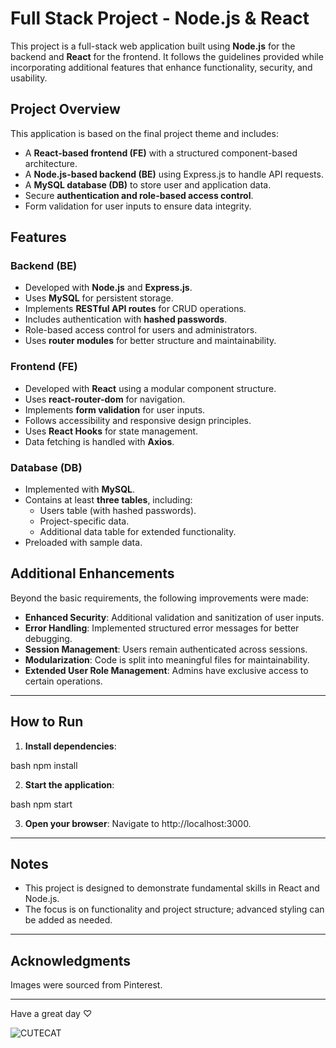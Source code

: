 # Full Stack Project - Node.js & React

This project is a full-stack web application built using **Node.js** for the backend and **React** for the frontend. It follows the guidelines provided while incorporating additional features that enhance functionality, security, and usability.

##  Project Overview
This application is based on the final project theme and includes:
- A **React-based frontend (FE)** with a structured component-based architecture.
- A **Node.js-based backend (BE)** using Express.js to handle API requests.
- A **MySQL database (DB)** to store user and application data.
- Secure **authentication and role-based access control**.
- Form validation for user inputs to ensure data integrity.

##  Features
###  Backend (BE)
- Developed with **Node.js** and **Express.js**.
- Uses **MySQL** for persistent storage.
- Implements **RESTful API routes** for CRUD operations.
- Includes authentication with **hashed passwords**.
- Role-based access control for users and administrators.
- Uses **router modules** for better structure and maintainability.

###  Frontend (FE)
- Developed with **React** using a modular component structure.
- Uses **react-router-dom** for navigation.
- Implements **form validation** for user inputs.
- Follows accessibility and responsive design principles.
- Uses **React Hooks** for state management.
- Data fetching is handled with **Axios**.

###  Database (DB)
- Implemented with **MySQL**.
- Contains at least **three tables**, including:
  - Users table (with hashed passwords).
  - Project-specific data.
  - Additional data table for extended functionality.
- Preloaded with sample data.

##  Additional Enhancements
Beyond the basic requirements, the following improvements were made:
- **Enhanced Security**: Additional validation and sanitization of user inputs.
- **Error Handling**: Implemented structured error messages for better debugging.
- **Session Management**: Users remain authenticated across sessions.
- **Modularization**: Code is split into meaningful files for maintainability.
- **Extended User Role Management**: Admins have exclusive access to certain operations.

---

##  How to Run

1. **Install dependencies**:
   
bash
   npm install


2. **Start the application**:
   
bash
   npm start


3. **Open your browser**:
   Navigate to http://localhost:3000.

---

##  Notes

- This project is designed to demonstrate fundamental skills in React and Node.js.
- The focus is on functionality and project structure; advanced styling can be added as needed.


---



## Acknowledgments

Images were sourced from Pinterest.

---


Have a great day ♡

![CUTECAT](https://github.com/user-attachments/assets/e0a1f793-2aad-4b65-9102-23d40a738d52)

